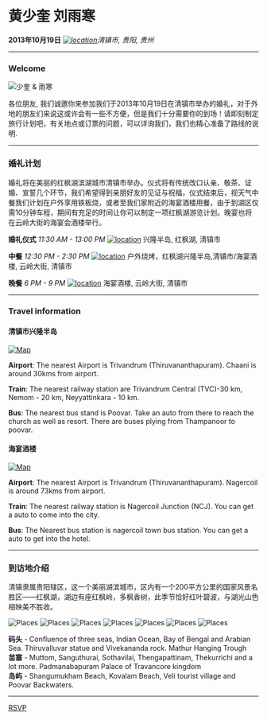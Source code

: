 # 黄少奎 刘雨寒
**2013年10月19日**
*[![location](https://raw.github.com/shaqhuang/wedding/master/img/location.png)][1]清镇市, 贵阳, 贵州*

------------------------

### Welcome

![少奎 & 雨寒](https://raw.github.com/shaqhuang/wedding/master/img/shaq-and-yuhan.png)

各位朋友, 我们诚邀你来参加我们于2013年10月19日在清镇市举办的婚礼，对于外地的朋友们来说这或许会有一些不方便，但是我们十分需要你的到场！请即刻制定旅行计划吧，有关地点或订票的问题，可以详询我们，我们也精心准备了路线的说明.  

------------------------

### 婚礼计划

婚礼将在美丽的红枫湖滨湖城市清镇市举办。仪式将有传统改口认亲、敬茶、证婚、宣誓几个环节，我们希望得到亲朋好友的见证与祝福，仪式结束后，视天气中餐我们计划在户外享用铁板烧，或者至我们家附近的海宴酒楼用餐，由于到湖区仅需10分钟车程，期间有充足的时间让你可以制定一项红枫湖游览计划。晚宴也将在云岭大街的海宴会酒楼举行。

**婚礼仪式** *11:30 AM - 13:00 PM*
[![location](https://raw.github.com/shaqhuang/wedding/master/img/location.png)][4]
兴隆半岛, 红枫湖, 清镇市


**中餐** *12:30 PM - 2:30 PM*
[![location](https://raw.github.com/shaqhuang/wedding/master/img/location.png)][3]
户外烧烤，红枫湖兴隆半岛,清镇市/海宴酒楼, 云岭大街, 清镇市


**晚餐** *6 PM - 9 PM*
[![location](https://raw.github.com/shaqhuang/wedding/master/img/location.png)][2]
海宴酒楼, 云岭大街, 清镇市

------------------------

### Travel information

#### 清镇市兴隆半岛

[![Map](http://maps.google.com/maps/api/staticmap?center=8.333970,77.059736&zoom=14&markers=8.335159,77.059286&size=500x300&sensor=true)][1]

**Airport**: The nearest Airport is Trivandrum (Thiruvananthapuram). Chaani is around 30kms from airport.  

**Train**: The nearest railway station are Trivandrum Central (TVC)-30 km, Nemom - 20 km, Neyyattinkara - 10 km.  

**Bus**: The nearest bus stand is Poovar. Take an auto from there to reach the church as well as resort. There are buses plying from Thampanoor to poovar.  


#### 海宴酒楼

[![Map](http://maps.google.com/maps/api/staticmap?center=8.186514,77.426920&zoom=14&markers=8.188417,77.426167&size=500x300&sensor=true)][2]

**Airport**: The nearest Airport is Trivandrum (Thiruvananthapuram). Nagercoil is around 73kms from airport.  

**Train**: The nearest railway station is Nagercoil Junction (NCJ). You can get a auto to come into the city.

**Bus**: The Nearest bus station is nagercoil town bus station. You can get a auto to get into the hotel.

------------------------

### 到访地介绍

清镇隶属贵阳辖区，这一个美丽湖滨城市，区内有一个200平方公里的国家风景名胜区——红枫湖，湖边有座红枫岭，多枫香树，此季节恰好红叶碧波，与湖光山色相映美不胜收。

![Places](https://raw.github.com/shaqhuang/wedding/master/img/hongfeng-map.png)
![Places](https://raw.github.com/shaqhuang/wedding/master/img/hongfenglake-1.jpg)
![Places](https://raw.github.com/shaqhuang/wedding/master/img/hongfenglake-2.jpg)
![Places](https://raw.github.com/shaqhuang/wedding/master/img/hongfenglake-3.jpg)
![Places](https://raw.github.com/shaqhuang/wedding/master/img/hongfenglake-4.jpg)
![Places](https://raw.github.com/shaqhuang/wedding/master/img/hongfenglake-5.png)
![Places](https://raw.github.com/shaqhuang/wedding/master/img/hongfenglake-6.png)

**码头** - Confluence of three seas, Indian Ocean, Bay of Bengal and Arabian Sea. Thiruvalluvar statue and Vivekananda rock. Mathur Hanging Trough  
**苗寨** - Muttom, Sanguthurai, Sothavilai, Thengapattinam, Thekurrichi and a lot more.
Padmanabapuram Palace of Travancore kingdom  
**岛屿** - Shangumukham Beach, Kovalam Beach, Veli tourist village and Poovar Backwaters.

------------------------

[RSVP](https://github.com/rayber/wedding/issues)

[1]: http://goo.gl/maps/szN2X
[2]: http://j.map.baidu.com/CQmAl
[3]: http://goo.gl/maps/w4uns
[4]: http://goo.gl/maps/w4uns
